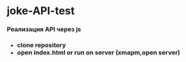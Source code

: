 <h1>joke-API-test</h1>
<h3>Реализация API через js<h3>
<ul>
<li>clone repository</li>
<li>open index.html or run on server (xmapm,open server)</li>
</ul>
